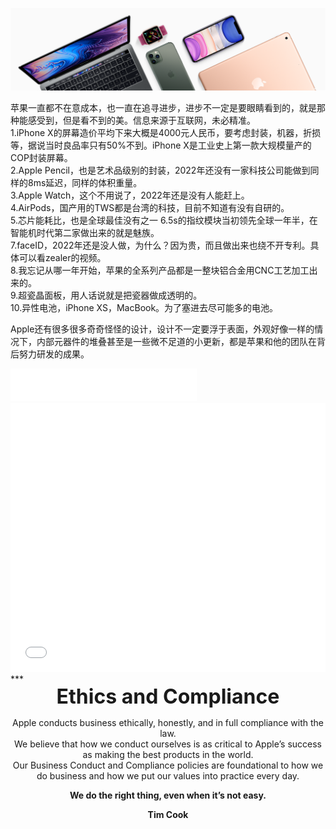 ![img](relaximgs/Apple.png)

苹果一直都不在意成本，也一直在追寻进步，进步不一定是要眼睛看到的，就是那种能感受到，但是看不到的美。信息来源于互联网，未必精准。  
1.iPhone X的屏幕造价平均下来大概是4000元人民币，要考虑封装，机器，折损等，据说当时良品率只有50%不到。iPhone X是工业史上第一款大规模量产的COP封装屏幕。  
2.Apple Pencil，也是艺术品级别的封装，2022年还没有一家科技公司能做到同样的8ms延迟，同样的体积重量。  
3.Apple Watch，这个不用说了，2022年还是没有人能赶上。  
4.AirPods，国产用的TWS都是台湾的科技，目前不知道有没有自研的。  
5.芯片能耗比，也是全球最佳没有之一 
6.5s的指纹模块当初领先全球一年半，在智能机时代第二家做出来的就是魅族。  
7.faceID，2022年还是没人做，为什么？因为贵，而且做出来也绕不开专利。具体可以看zealer的视频。  
8.我忘记从哪一年开始，苹果的全系列产品都是一整块铝合金用CNC工艺加工出来的。  
9.超瓷晶面板，用人话说就是把瓷器做成透明的。  
10.异性电池，iPhone XS，MacBook。为了塞进去尽可能多的电池。    

Apple还有很多很多奇奇怪怪的设计，设计不一定要浮于表面，外观好像一样的情况下，内部元器件的堆叠甚至是一些微不足道的小更新，都是苹果和他的团队在背后努力研发的成果。  

<iframe frameborder="no" border="0" marginwidth="0" marginheight="0" width=298 height=52 src="//music.163.com/outchain/player?type=2&id=1839403159&auto=1&height=32"></iframe>
<iframe src="//player.bilibili.com/player.html?aid=381647441&bvid=BV1VZ4y1d7BP&cid=514597194&page=1" scrolling="yes" border="0" frameborder="no" framespacing="0" allowfullscreen="true" style="width: 640px; height: 430px; max-width: 100%"> </iframe>
***
<center><b><font size=6>Ethics and Compliance</b>  </font>

Apple conducts business ethically, honestly, and in full compliance with the law.  
We believe that how we conduct ourselves is as critical to Apple’s success as making the best products in the world.  
 Our Business Conduct and Compliance policies are foundational to how we do business and how we put our values into practice every day.  

<b>We do the right thing, even when it’s not easy.

Tim Cook</b></center>

